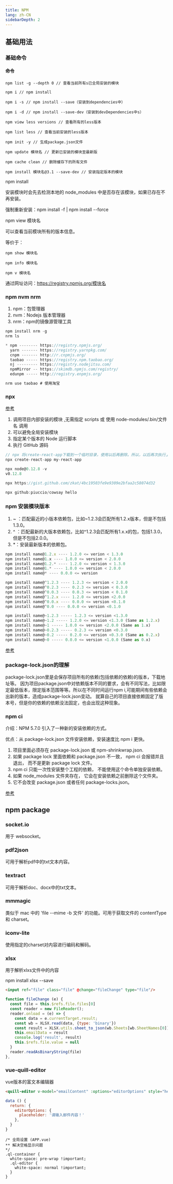 ```yaml
---
title: NPM
lang: zh-CN
sidebarDepth: 2
---
```

## 基础用法

### 基础命令

#### 命令

```
npm list -g --depth 0 // 查看当前所有s已全局安装的模块

npm i // npm install

npm i -s // npm install --save（安装到dependencies中）

npm i -d // npm install --save-dev（安装到devDependencies中s）

npm view less versions // 查看所有的less版本

npm list less // 查看当前安装的less版本

npm init -y // 生成package.json文件

npm update 模块名 // 更新已安装的模块至最新版

npm cache clean // 删除缓存下的所有文件

npm install 模块名@3.1 --save-dev // 安装指定版本的模块

```

<p class="fg_t">npm install</p>

安装模块时会先去检测本地的 node_modules 中是否存在该模块，如果已存在不再安装。

强制重新安装：npm install -f | npm install --force

<p class="fg_t">npm view 模块名</p>

<p class="fb_th">可以查看当前模块所有的版本信息。</p>

等价于：

```
npm show 模块名

npm info 模块名

npm v 模块名
```
通过网址访问：https://registry.npmjs.org/模块名

### npm nvm nrm

1. npm：包管理器
2. nvm：Nodejs 版本管理器
3. nrm：npm的镜像源管理工具

```js
npm install nrm -g
nrm ls

* npm -------- https://registry.npmjs.org/
  yarn ------- https://registry.yarnpkg.com/
  cnpm ------- http://r.cnpmjs.org/
  taobao ----- https://registry.npm.taobao.org/
  nj --------- https://registry.nodejitsu.com/
  npmMirror -- https://skimdb.npmjs.com/registry/
  edunpm ----- http://registry.enpmjs.org/

nrm use taobao # 使用淘宝
```

### npx

[参考](http://www.ruanyifeng.com/blog/2019/02/npx.html)

1. 调用项目内部安装的模块 ,无需指定 scripts 或 使用 node-modules/.bin/文件名 调用
2. 可以避免全局安装模块
3. 指定某个版本的 Node 运行脚本
4. 执行 GitHub 源码

```js
// npx 将create-react-app下载到一个临时目录，使用以后再删除。所以，以后再次执行上面的命令，会重新下载create-react-app
npx create-react-app my-react-app

npx node@0.12.8 -v  
v0.12.8

npx https://gist.github.com/zkat/4bc19503fe9e9309e2bfaa2c58074d32

npx github:piuccio/cowsay hello
```

### npm 安装模块版本

1. ~ ：匹配最近的小版本依赖包，比如~1.2.3会匹配所有1.2.x版本，但是不包括1.3.0。
2. ^ ：匹配最新的大版本依赖包，比如^1.2.3会匹配所有1.x.x的包，包括1.3.0，但是不包括2.0.0。
3. *：安装最新版本的依赖包。

```js
npm install name@1.2.x ---- 1.2.0 <= verion < 1.3.0
npm install name@1.x ---- 1.0.0 <= version < 2.0.0
npm install name@1.2.* ---- 1.2.0 <= version < 1.3.0
npm install name@1.* ---- 1.0.0 <= version < 2.0.0
npm install name@* ---- 0.0.0 <= version

npm install name@^1.2.3 ---- 1.2.3 <= version < 2.0.0 
npm install name@^0.2.3 ---- 0.2.3 <= version < 0.3.0
npm install name@^0.0.3 ---- 0.0.3 <= version < 0.1.0
npm install name@^1.2.x ---- 1.2.0 <= version <2.0.0
npm install name@^0.0.x ---- 0.0.0 <= version <0.1.0
npm install name@^0.0 ---- 0.0.0 <= version <0.1.0

npm install name@~1.2.3 ----- 1.2.3 <= version <1.3.0
npm install name@~1.2 ----- 1.2.0 <= version <1.3.0 (Same as 1.2.x)
npm install name@~1 ----- 1.0.0 <= version <2.0.0 (Same as 1.x)
npm install name@~0.2.3 ----- 0.2.3 <= version <0.3.0
npm install name@~0.2 ----- 0.2.0 <= version <0.3.0 (Same as 0.2.x)
npm install name@~0 ----- 0.0.0 <= version <1.0.0 (Same as 0.x)
```

[参考](https://segmentfault.com/a/1190000012227584)

### package-lock.json的理解

package-lock.json里是会保存项目所有的依赖(包括依赖的依赖)的版本，下载地址等。 因为项目package.json中对依赖版本不同的要求，会有不同写法，比如限定最低版本，限定版本范围等等。所以在不同时间运行npm i,可能期间有些依赖会出新的版本，造成package-lock.json变动。 就算自己的项目直接依赖固定了版本号，但是你的依赖的依赖没法固定，也会出现这种现象。

### npm ci

介绍：NPM 5.7.0 引入了一种新的安装依赖的方式。

优点：从 package-lock.json 文件安装依赖，安装速度比 npm i 更快。

1. 项目里面必须存在 package-lock.json 或 npm-shrinkwrap.json.
2. 如果 package lock 里面依赖和 package.json 不一致， npm ci 会报错并且退出， 而不是更新 package lock 文件。
3. npm ci 只能一次性安装整个工程的依赖， 不能使用这个命令单独安装依赖。
4. 如果 node_modules 文件夹存在， 它会在安装依赖之前删除这个文件夹。
5. 它不会改变 package.json 或者任何 package-locks.json。

[参考](https://www.jianshu.com/p/a6e79438871e)

## npm package

### socket.io

用于 websocket。

### pdf2json

可用于解析pdf中的txt文本内容。

### textract

可用于解析doc、docx中的txt文本。

### mmmagic

类似于 mac 中的 'file --mime -b 文件' 的功能。可用于获取文件的 contentType 和 charset。

### iconv-lite

使用指定的charset对内容进行编码和解码。

### xlsx

用于解析xlxs文件中的内容

npm install xlsx --save

```html
<input ref="file" class="file" @change="fileChange" type="file"/>
```
```js
function fileChange (e) {
  const file = this.$refs.file.files[0]
  const reader = new FileReader();
  reader.onload = (e) => {
    const data = e.currentTarget.result;
    const wb = XLSX.read(data, {type: 'binary'})
    const result = XLSX.utils.sheet_to_json(wb.Sheets[wb.SheetNames[0]], { defval: '' })
    this.emailData = result
    console.log('result', result)
    this.$refs.file.value = null
  }
  reader.readAsBinaryString(file)
},
```

### vue-quill-editor

vue版本的富文本编辑器

```html
<quill-editor v-model="emailContent" :options="editorOptions" style="height: 300px"></quill-editor>
```
```js
data () {
  return: {
    editorOptions: {
      placeholder: '请输入邮件内容！'
    },
  }
}
```
```less
/* 全局设置 (APP.vue)
** 解决空格显示问题
*/
.ql-container {
  white-space: pre-wrap !important;
  .ql-editor {
    white-space: normal !important;
  }
}
```
